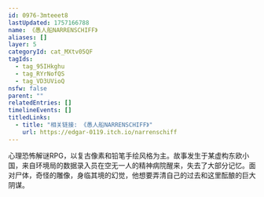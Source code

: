 ```yaml
---
id: 0976-3mteeet8
lastUpdated: 1757166788
name: 《愚人船NARRENSCHIFF》
aliases: []
layer: 5
categoryId: cat_MXtv05QF
tagIds:
  - tag_95IHkghu
  - tag_RYrNofQS
  - tag_VD3UVioQ
nsfw: false
parent: ""
relatedEntries: []
timelineEvents: []
titledLinks:
  - title: "相关链接: 《愚人船NARRENSCHIFF》"
    url: https://edgar-0119.itch.io/narrenschiff
---
```


心理恐怖解谜RPG，以复古像素和铅笔手绘风格为主。故事发生于某虚构东欧小国，来自环境局的数据录入员在空无一人的精神病院醒来，失去了大部分记忆。面对尸体，奇怪的雕像，身临其境的幻觉，他想要弄清自己的过去和这里酝酿的巨大阴谋。